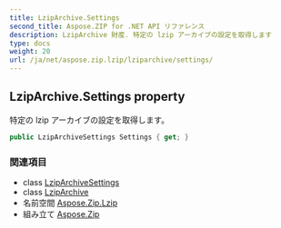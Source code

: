 ```yaml
---
title: LzipArchive.Settings
second_title: Aspose.ZIP for .NET API リファレンス
description: LzipArchive 財産. 特定の lzip アーカイブの設定を取得します
type: docs
weight: 20
url: /ja/net/aspose.zip.lzip/lziparchive/settings/
---
```

## LzipArchive.Settings property

特定の lzip アーカイブの設定を取得します。

```csharp
public LzipArchiveSettings Settings { get; }
```

### 関連項目

* class [LzipArchiveSettings](../../lziparchivesettings/)
* class [LzipArchive](../)
* 名前空間 [Aspose.Zip.Lzip](../../lziparchive/)
* 組み立て [Aspose.Zip](../../../)


